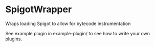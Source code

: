 # SpigotWrapper
Wraps loading Spigot to allow for bytecode instrumentation

See example plugin in example-plugin/ to see how to write your own plugins.
